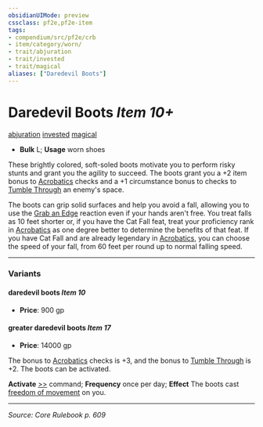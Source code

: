 ```yaml
---
obsidianUIMode: preview
cssclass: pf2e,pf2e-item
tags:
- compendium/src/pf2e/crb
- item/category/worn/
- trait/abjuration
- trait/invested
- trait/magical
aliases: ["Daredevil Boots"]
---
```

# Daredevil Boots *Item 10+*  
[abjuration](rules/traits/abjuration.md "Abjuration School Trait")  [invested](rules/traits/invested.md "Invested Item Trait")  [magical](rules/traits/magical.md "Magical Item Trait")  

- **Bulk** L; **Usage** worn shoes

These brightly colored, soft-soled boots motivate you to perform risky stunts and grant you the agility to succeed. The boots grant you a +2 item bonus to [Acrobatics](compendium/skills.md#Acrobatics) checks and a +1 circumstance bonus to checks to [Tumble Through](rules/actions/tumble-through.md) an enemy's space.

The boots can grip solid surfaces and help you avoid a fall, allowing you to use the [Grab an Edge](rules/actions/grab-an-edge.md) reaction even if your hands aren't free. You treat falls as 10 feet shorter or, if you have the Cat Fall feat, treat your proficiency rank in [Acrobatics](compendium/skills.md#Acrobatics) as one degree better to determine the benefits of that feat. If you have Cat Fall and are already legendary in [Acrobatics](compendium/skills.md#Acrobatics), you can choose the speed of your fall, from 60 feet per round up to normal falling speed.

---
### Variants

#### daredevil boots *Item 10*

- **Price**: 900 gp

#### greater daredevil boots *Item 17*

- **Price**: 14000 gp

The bonus to [Acrobatics](compendium/skills.md#Acrobatics) checks is +3, and the bonus to [Tumble Through](rules/actions/tumble-through.md) is +2. The boots can be activated.

**Activate** [>>](rules/core-rulebook/chapter-9-playing-the-game.md#Actions "Two-Action") command; **Frequency** once per day; **Effect** The boots cast [freedom of movement](compendium/spells/freedom-of-movement.md) on you.

---
*Source: Core Rulebook p. 609*